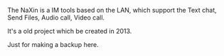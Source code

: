 The NaXin is a IM tools based on the LAN, which support the Text chat, Send Files, Audio call, Video call.

It's a old project which be created in 2013. 

Just for making a backup here.
